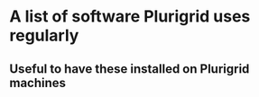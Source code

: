 # A list of software Plurigrid uses regularly

## Useful to have these installed on Plurigrid machines